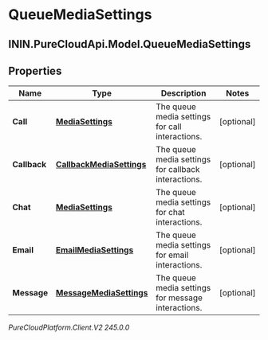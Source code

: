 # QueueMediaSettings

## ININ.PureCloudApi.Model.QueueMediaSettings

## Properties

|Name | Type | Description | Notes|
|------------ | ------------- | ------------- | -------------|
| **Call** | [**MediaSettings**](MediaSettings) | The queue media settings for call interactions. | [optional] |
| **Callback** | [**CallbackMediaSettings**](CallbackMediaSettings) | The queue media settings for callback interactions. | [optional] |
| **Chat** | [**MediaSettings**](MediaSettings) | The queue media settings for chat interactions. | [optional] |
| **Email** | [**EmailMediaSettings**](EmailMediaSettings) | The queue media settings for email interactions. | [optional] |
| **Message** | [**MessageMediaSettings**](MessageMediaSettings) | The queue media settings for message interactions. | [optional] |



_PureCloudPlatform.Client.V2 245.0.0_
